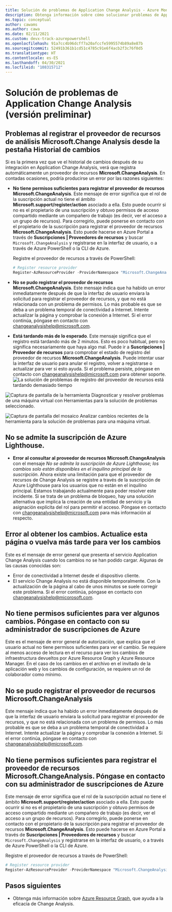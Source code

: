 ```yaml
---
title: Solución de problemas de Application Change Analysis - Azure Monitor
description: Obtenga información sobre cómo solucionar problemas de Application Change Analysis.
ms.topic: conceptual
author: cawams
ms.author: cawa
ms.date: 02/11/2021
ms.custom: devx-track-azurepowershell
ms.openlocfilehash: 91a7cc4b96dcff7a20afccfe5995574b89a8e87b
ms.sourcegitcommit: 52491b361b1cd51c4785c91e6f4acb2f3c76f0d5
ms.translationtype: HT
ms.contentlocale: es-ES
ms.lasthandoff: 04/30/2021
ms.locfileid: "108315712"
---
```

# <a name="troubleshoot-application-change-analysis-preview"></a>Solución de problemas de Application Change Analysis (versión preliminar)

## <a name="having-trouble-registering-microsoft-change-analysis-resource-provider-from-change-history-tab"></a>Problemas al registrar el proveedor de recursos de análisis Microsoft.Change Analysis desde la pestaña Historial de cambios

Si es la primera vez que ve el historial de cambios después de su integración en Application Change Analysis, verá que registra automáticamente un proveedor de recursos **Microsoft.ChangeAnalysis**. En contadas ocasiones, podría producirse un error por las razones siguientes:

- **No tiene permisos suficientes para registrar el proveedor de recursos Microsoft.ChangeAnalysis**. Este mensaje de error significa que el rol de la suscripción actual no tiene el ámbito **Microsoft.support/register/action** asociado a ella. Esto puede ocurrir si no es el propietario de una suscripción y obtuvo permisos de acceso compartido mediante un compañero de trabajo (es decir, ver el acceso a un grupo de recursos). Para corregirlo, puede ponerse en contacto con el propietario de la suscripción para registrar el proveedor de recursos **Microsoft.ChangeAnalysis**. Esto puede hacerse en Azure Portal a través de **Suscripciones | Proveedores de recursos** y buscar ```Microsoft.ChangeAnalysis``` y registrarse en la interfaz de usuario, o a través de Azure PowerShell o la CLI de Azure.

    Registre el proveedor de recursos a través de PowerShell:
    ```PowerShell
    # Register resource provider
    Register-AzResourceProvider -ProviderNamespace "Microsoft.ChangeAnalysis"
    ```

- **No se pudo registrar el proveedor de recursos Microsoft.ChangeAnalysis**. Este mensaje indica que ha habido un error inmediatamente después de que la interfaz de usuario enviara la solicitud para registrar el proveedor de recursos, y que no está relacionada con un problema de permisos. Lo más probable es que se deba a un problema temporal de conectividad a Internet. Intente actualizar la página y comprobar la conexión a Internet. Si el error continúa, póngase en contacto con changeanalysishelp@microsoft.com.

- **Está tardando más de lo esperado**. Este mensaje significa que el registro está tardando más de 2 minutos. Esto es poco habitual, pero no significa necesariamente que haya algo mal. Puede ir a **Suscripciones | Proveedor de recursos** para comprobar el estado de registro del proveedor de recursos **Microsoft.ChangeAnalysis**. Puede intentar usar la interfaz de usuario para anular el registro, volver a registrarse o actualizar para ver si esto ayuda. Si el problema persiste, póngase en contacto con changeanalysishelp@microsoft.com para obtener soporte.
    ![La solución de problemas de registro del proveedor de recursos está tardando demasiado tiempo](./media/change-analysis/troubleshoot-registration-taking-too-long.png)

![Captura de pantalla de la herramienta Diagnosticar y resolver problemas de una máquina virtual con Herramientas para la solución de problemas seleccionado.](./media/change-analysis/vm-dnsp-troubleshootingtools.png)

![Captura de pantalla del mosaico Analizar cambios recientes de la herramienta para la solución de problemas para una máquina virtual.](./media/change-analysis/analyze-recent-changes.png)

## <a name="azure-lighthouse-subscription-is-not-supported"></a>No se admite la suscripción de Azure Lighthouse.

- **Error al consultar al proveedor de recursos Microsoft.ChangeAnalysis** con el mensaje *No se admite la suscripción de Azure Lighthouse; los cambios solo están disponibles en el inquilino principal de la suscripción*. Ahora existe una limitación para que el proveedor de recursos de Change Analysis se registre a través de la suscripción de Azure Lighthouse para los usuarios que no están en el inquilino principal. Estamos trabajando actualmente para poder resolver este incidente. Si se trata de un problema de bloqueo, hay una solución alternativa que implica la creación de una entidad de servicio y la asignación explícita del rol para permitir el acceso.  Póngase en contacto con changeanalysishelp@microsoft.com para más información al respecto.

## <a name="an-error-occurred-while-getting-changes-please-refresh-this-page-or-come-back-later-to-view-changes"></a>Error al obtener los cambios. Actualice esta página o vuelva más tarde para ver los cambios

Este es el mensaje de error general que presenta el servicio Application Change Analysis cuando los cambios no se han podido cargar. Algunas de las causas conocidas son:

- Error de conectividad a Internet desde el dispositivo cliente.
- El servicio Change Analysis no está disponible temporalmente. Con la actualización de la página al cabo de unos minutos se suele corregir este problema. Si el error continúa, póngase en contacto con changeanalysishelp@micorosoft.com.

## <a name="you-dont-have-enough-permissions-to-view-some-changes-contact-your-azure-subscription-administrator"></a>No tiene permisos suficientes para ver algunos cambios. Póngase en contacto con su administrador de suscripciones de Azure

Este es el mensaje de error general de autorización, que explica que el usuario actual no tiene permisos suficientes para ver el cambio. Se requiere al menos acceso de lectura en el recurso para ver los cambios de infraestructura devueltos por Azure Resource Graph y Azure Resource Manager. En el caso de los cambios en el archivo en el invitado de la aplicación web y los cambios de configuración, se requiere un rol de colaborador como mínimo.

## <a name="failed-to-register-microsoftchangeanalysis-resource-provider"></a>No se pudo registrar el proveedor de recursos Microsoft.ChangeAnalysis

Este mensaje indica que ha habido un error inmediatamente después de que la interfaz de usuario enviara la solicitud para registrar el proveedor de recursos, y que no está relacionada con un problema de permisos. Lo más probable es que se deba a un problema temporal de conectividad a Internet. Intente actualizar la página y comprobar la conexión a Internet. Si el error continúa, póngase en contacto con changeanalysishelp@microsoft.com.

## <a name="you-dont-have-enough-permissions-to-register-microsoftchangeanalysis-resource-provider-contact-your-azure-subscription-administrator"></a>No tiene permisos suficientes para registrar el proveedor de recursos Microsoft.ChangeAnalysis. Póngase en contacto con su administrador de suscripciones de Azure

Este mensaje de error significa que el rol de la suscripción actual no tiene el ámbito **Microsoft.support/register/action** asociado a ella. Esto puede ocurrir si no es el propietario de una suscripción y obtuvo permisos de acceso compartido mediante un compañero de trabajo (es decir, ver el acceso a un grupo de recursos). Para corregirlo, puede ponerse en contacto con el propietario de la suscripción para registrar el proveedor de recursos **Microsoft.ChangeAnalysis**. Esto puede hacerse en Azure Portal a través de **Suscripciones | Proveedores de recursos** y buscar ```Microsoft.ChangeAnalysis``` y registrarse en la interfaz de usuario, o a través de Azure PowerShell o la CLI de Azure.

Registre el proveedor de recursos a través de PowerShell:

```PowerShell
# Register resource provider
Register-AzResourceProvider -ProviderNamespace "Microsoft.ChangeAnalysis"
```

## <a name="next-steps"></a>Pasos siguientes

- Obtenga más información sobre [Azure Resource Graph](../../governance/resource-graph/overview.md), que ayuda a la eficacia de Change Analysis.
